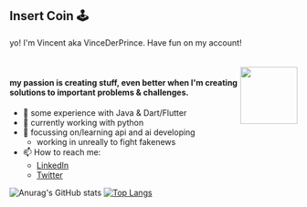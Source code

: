 ## Insert Coin 🕹️

yo! I'm Vincent aka VinceDerPrince. Have fun on my account!






<div style="padding-top: 20px">
  <img align="right" src="https://media.giphy.com/media/xT8qBvjBcLBAZxJixO/giphy.gif" width=100px>
</div>

#### my passion is creating stuff, even better when I'm creating solutions to important problems & challenges.

- 💾 some experience with Java & Dart/Flutter
- 🐍 currently working with python
- 🌱 focussing on/learning api and ai developing
  - working in unreally to fight fakenews
- 📫 How to reach me:
  - [LinkedIn](https://www.linkedin.com/in/vincent-elster-a532651b6)
  - [Twitter](https://twitter.com/VincentElster)

![Anurag's GitHub stats](https://github-readme-stats.vercel.app/api?username=VinceDerPrince&hide=prs,contribs&show_icons=true&theme=codeSTACKr)
[![Top Langs](https://github-readme-stats.vercel.app/api/top-langs/?username=VinceDerPrince&layout=compact&theme=codeSTACKr)](https://github.com/VinceDerPrince/github-readme-stats)
<!--
**CasCodes/CasCodes** is a ✨ _special_ ✨ repository because its `README.md` (this file) appears on your GitHub profile.

Here are some ideas to get you started:

- 🔭 I’m currently working on ...
- 🌱 I’m currently learning ...
- 👯 I’m looking to collaborate on ...
- 🤔 I’m looking for help with ...
- 💬 Ask me about ...
- 😄 Pronouns: ...
- ⚡ Fun fact: ...
-->
